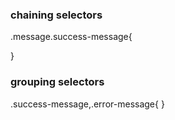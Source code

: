 ### chaining selectors
.message.success-message{

}

### grouping selectors
.success-message,.error-message{ }